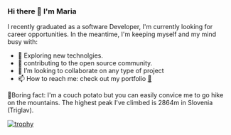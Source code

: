 ### Hi there 👋 I'm Maria

<!--
**Maria4lexzy/Maria4lexzy** is a ✨ _special_ ✨ repository because its `README.md` (this file) appears on your GitHub profile.
Here are some ideas to get you started:
-->
I recently graduated as a software Developer, I'm currently looking for career opportunities. In the meantime, I'm keeping myself and my mind busy with:
- 🔭 Exploring new technolgies.
- 🌱 contributing to the open source community.
- 👯 I’m looking to collaborate on any type of project
- 📫 How to reach me: check out my portfolio [🛄](https://maria-louisa.com/)

🥔Boring fact: I'm a couch potato but you can easily convice me to go hike on the mountains. The highest peak I've climbed is 2864m in Slovenia
        (Triglav).
  
  [![trophy](https://github-profile-trophy.vercel.app/?username=Maria4lexzy)](https://github.com/Maria4lexzy/github-profile-trophy)



